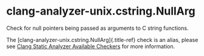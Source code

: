 # clang-analyzer-unix.cstring.NullArg

Check for null pointers being passed as arguments to C string functions.

The [clang-analyzer-unix.cstring.NullArg]{.title-ref} check is an alias,
please see [Clang Static Analyzer Available
Checkers](https://clang.llvm.org/docs/analyzer/checkers.html#unix-cstring-nullarg)
for more information.

